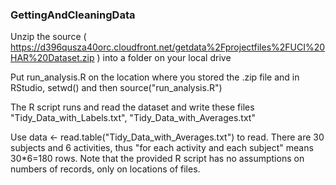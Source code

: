 ### GettingAndCleaningData

Unzip the source ( https://d396qusza40orc.cloudfront.net/getdata%2Fprojectfiles%2FUCI%20HAR%20Dataset.zip ) into a folder on your local drive

Put run_analysis.R on the location where you stored the .zip file and in RStudio, setwd() and then source("run_analysis.R")

The R script runs and read the dataset and write these files "Tidy_Data_with_Labels.txt", "Tidy_Data_with_Averages.txt"

Use data <- read.table("Tidy_Data_with_Averages.txt") to read. There are 30 subjects and 6 activities, thus "for each activity and each subject" means 30*6=180 rows. Note that the provided R script has no assumptions on numbers of records, only on locations of files.
